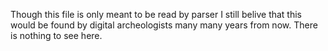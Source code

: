 Though this file is only meant to be read by parser I still belive that this would be found by digital archeologists many many years from now. There is nothing to see here.
